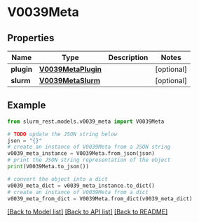 # V0039Meta


## Properties

Name | Type | Description | Notes
------------ | ------------- | ------------- | -------------
**plugin** | [**V0039MetaPlugin**](V0039MetaPlugin.md) |  | [optional] 
**slurm** | [**V0039MetaSlurm**](V0039MetaSlurm.md) |  | [optional] 

## Example

```python
from slurm_rest.models.v0039_meta import V0039Meta

# TODO update the JSON string below
json = "{}"
# create an instance of V0039Meta from a JSON string
v0039_meta_instance = V0039Meta.from_json(json)
# print the JSON string representation of the object
print(V0039Meta.to_json())

# convert the object into a dict
v0039_meta_dict = v0039_meta_instance.to_dict()
# create an instance of V0039Meta from a dict
v0039_meta_from_dict = V0039Meta.from_dict(v0039_meta_dict)
```
[[Back to Model list]](../README.md#documentation-for-models) [[Back to API list]](../README.md#documentation-for-api-endpoints) [[Back to README]](../README.md)


